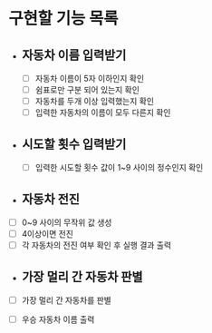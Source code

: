 # 구현할 기능 목록

- ## 자동차 이름 입력받기

  - [ ] 자동차 이름이 5자 이하인지 확인
  - [ ] 쉼표로만 구분 되어 있는지 확인
  - [ ] 자동차를 두개 이상 입력했는지 확인
  - [ ] 입력한 자동차의 이름이 모두 다른지 확인

- ## 시도할 횟수 입력받기

  - [ ] 입력한 시도할 횟수 값이 1~9 사이의 정수인지 확인

- ## 자동차 전진

- [ ] 0~9 사이의 무작위 값 생성
- [ ] 4이상이면 전진
- [ ] 각 자동차의 전진 여부 확인 후 실행 결과 출력

- ## 가장 멀리 간 자동차 판별

- [ ] 가장 멀리 간 자동차를 판별

- [ ] 우승 자동차 이름 출력
